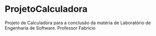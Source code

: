 # ProjetoCalculadora
Projeto de Calculadora para a conclusão da matéria de Laboratório de Engenharia de Software.
Professor Fabricio
